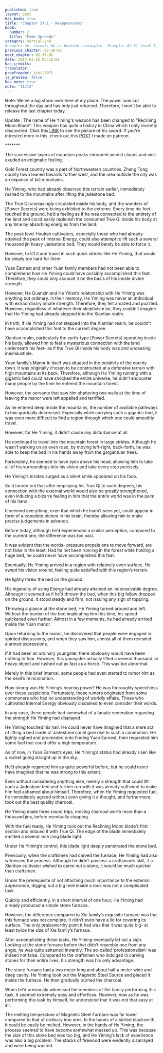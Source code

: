```yaml
---
published: true
layout: post
has_book: true
title: "Chapter 37.1 - Reappearance"
book:
  number: 2
  title: "Fame Spreads"
category: martial-god
#chapter no. format: bb-cc bb=book cc=chapter. Example: 01-01 (book 1, chapter 1)
previous_chapter: 02-36-02
next_chapter: 02-37-02
date: 2017-03-26 03:15:01 
has_credits:
translator:
proofreader: jchill071
is_preview: false
has_note: true
note: "11/12"
---
```

Note: We've a big storm over here at my place. The power was cut throughout the day and has only just returned. Therefore, I won't be able to release the last chapter today. 

Update : The name of He Yiming's weapon has been changed to "Reclining Moon Blade". This weapon has quite a history in China which I only recently discovered. Click this [LINK](https://cdn3.patreon.com/1/patreon.posts/1895463069869839955.jpg?v=OgNqMmYhQrbcuuq_oeo7J90CewGTXOCH67ehYX8WmHs%3D) to see the picture of his sword. If you're intrested more in this, check out this [POST](https://www.patreon.com/posts/he-yimings-8552337) I made on patreon. 

\*\*\*\*\*\*\*

The successive layers of mountain peaks shrouded amidst clouds and mist exuded an enigmatic feeling.

Gold Forest country was a part of Northwestern countries. Zheng Tong county town leaned towards further west, and the area outside the city was an expanse of tall mountains.

He Yiming, who had already observed this terrain earlier, immediately rushed to the mountains after lifting the jadestone bed.

The True Qi unceasingly circulated inside his body, and the wonders of [Power Secrets] were being exhibited to the extreme. Every time his feet touched the ground, he’d a feeling as if he was connected to the entirety of the land and could easily replenish the consumed True Qi inside his body at any time by absorbing energies from the land.

The peak level Houtian cultivators, especially those who had already attained the peak of Internal Energy, could also attempt to lift such a several thousand jin heavy Jadestone bed. They would barely be able to force it.

However, to lift it and travel in such quick strides like He Yiming, that would be simply too hard for them.

Yuan Earnest and other Yuan family members had not been able to comprehend how He Yiming could have possibly accomplished this feat. Therefore, they could only account it on the basis of his innate divine strength.

However, He Quanxin and He Yitian’s relationship with He Yiming was anything but ordinary. In their memory, He Yiming was never an individual with extraordinary innate strength. Therefore, they felt amazed and puzzled. However, regardless of whatever their skepticism be, they couldn’t imagine that He Yiming had already stepped into the Xiantian realm.

In truth, if He Yiming had not stepped into the Xiantian realm, he couldn’t have accomplished this feat to the current degree.

Xiantian realm, particularly the earth-type [Power Secrets] operating inside his body, allowed him to feel a mysterious connection with the land underneath his feet- as if the True Qi inside his body was and unceasing inexhaustible.

Yuan family’s Manor in itself was situated in the outskirts of the county town. It was originally chosen to be constructed at a defensive terrain with high mountains at its back. Therefore, although He Yiming running with a gigantic bed could have shocked the entire universe, he didn’t encounter many people by the time he entered the mountain forest.

However, the servants that saw him shattering two walls at the time of leaving the manor were left appalled and terrified.

As he entered deep inside the mountains, the number of available pathways to him gradually decreased. Especially while carrying such a gigantic bed, it was even more difficult to find a region through which one could smoothly travel.

However, for He Yiming, it didn’t cause any disturbance at all.

He continued to travel into the mountain forest in large strides. Although he wasn’t walking on an even road, by moving left-right, back-forth, he was able to keep the bed in his hands away from the gargantuan trees.

Fortunately, he seemed to have eyes above his head, allowing him to take all of his surroundings into his vision and take every step precisely.

He Yiming’s insides surged as a silent smile appeared on his face.

So it turned out that after employing his True Qi to such degrees, his connection with the external world would also be greatly strengthened, even inducing a bizarre feeling in him that the entire world was in the palm of his hand.

It seemed everything, even that which he hadn’t seen yet, could appear in form of a complete picture in his brain, thereby allowing him to make precise judgements in advance.

Before today, although he’d experienced a similar perception, compared to the current one, the difference was too vast.

It was evident that the words- pressure propels one to move forward, are not false in the least. Had he not been running in the forest while holding a huge bed, he could never have accomplished this feat.

Eventually, He Yiming arrived in a region with relatively even surface. He swept his vision around, feeling quite satisfied with this region’s terrain.

He lightly threw the bed on the ground.

His ingenuity of using Energy had already attained an inconceivable degree. Although it seemed as if he’d thrown the bed, when this big fellow dropped on the ground, it stood steady and firm, not issuing any sign of toppling.

Throwing a glance at the stone bed, He Yiming turned around and left. Without the burden of the bed implicating him this time, his speed quickened even further. Almost in a few moments, he had already arrived inside the Yuan manor.

Upon returning to the manor, he discovered that people were engaged in spirited discussions, and when they saw him, almost all of them revealed alarmed expressions.

If it had been an ordinary youngster, there obviously would have been nothing to fear. However, this youngster actually lifted a several thousand jin heavy object and rushed out as fast as a horse. This was too abnormal.

Merely in this brief interval, some people had even started to rumor him as the devil’s reincarnation.

How strong was He Yiming’s hearing power? He was thoroughly speechless over these suspicions. Fortunately, these rumors originated from some commoners who had no understanding of worldly affairs. Those who cultivated Internal Energy obviously disdained to even consider their words.

In any case, these people had somewhat of a fanatic veneration regarding the strength He Yiming had displayed.

He Yiming touched his hair. He could never have imagined that a mere act of lifting a bed made of Jadestone could give rise to such a commotion. He lightly sighed and proceeded onto finding Yuan Earnest, then requested him some fuel that could offer a high temperature.

As of now, in Yuan Earnest’s eyes, He Yiming’s status had already risen like a rocket going straight up in the sky.

He’d already regarded him as quite powerful before, but he could never have imagined that he was strong to this extent.

Even without considering anything else, merely a strength that could lift such a Jadestone bed and further run with it was already sufficient to make him feel ashamed about himself. Therefore, when He Yiming requested fuel, he immediately agreed without even giving it a thought, and furthermore, took out the best quality charcoal.

He Yiming made three round trips, moving charcoal worth more than a thousand jins, before eventually stopping.

With the fuel ready, He Yiming took out the Reclining Moon blade’s first section and imbued it with True Qi. The edge of the blade immediately emitted a several inch long blade light.

Under He Yiming’s control, this blade light deeply penetrated the stone bed.

Previously, when the craftsmen had carved the furnace, He Yiming had also witnessed the process. Although he didn’t possess a craftsman’s skill, if a Xiantian cultivator wished to carve out a stone, it would be much quicker than craftsmen.

Under the prerequisite of not attaching much importance to the external appearance, digging out a big hole inside a rock was not a complicated task.

Quickly and efficiently, in a short interval of one hour, He Yiming had already produced a simple stone furnace.

However, the difference compared to Xie family’s exquisite furnace was that this furnace was not complete. It didn’t even have a lid for covering its surface. The only praiseworthy point it had was that it was quite big- at least twice the size of Xie family’s furnace.

After accomplishing these tasks, He Yiming eventually let out a sigh. Looking at the stone furnace before that didn’t resemble one from any angle, he was quite ashamed inwardly. The so-called ‘professionalism’ was indeed not false. Compared to the craftsmen who indulged  in carving stones for their entire lives, his strength was his only advantage.

The stone furnace had a two meter long and about half a meter wide and deep cavity. He Yiming took out the Magnetic Steel Source and placed it inside the furnace. He then gradually burned the charcoal.

When he’d previously witnessed the members of Xie family performing this task, it seemed extremely easy and effortless. However, now as he was performing this task by himself, he understood that it was not that easy at all.

The melting temperature of Magnetic Steel Furnace was far lower compared to that of ordinary iron ores. In the hands of a skilled blacksmith, it could be easily be melted. However, in the hands of He Yiming, the process seemed to have become somewhat messed up. This was because the size of this stone bed was too big, and He Yiming’s lack of experience was also a big problem. The stacks of firewood were evidently disarrayed and were being wasted. 

